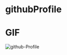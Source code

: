 # githubProfile

# GIF

![github-Profile](https://github.com/user-attachments/assets/9580d6ca-dfdb-4bb5-89b8-12bd3c7d72a8)

